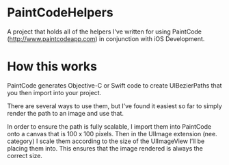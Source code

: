 # PaintCodeHelpers
A project that holds all of the helpers I've written for using PaintCode (http://www.paintcodeapp.com) in conjunction with iOS Development.

# How this works
PaintCode generates Objective-C or Swift code to create UIBezierPaths that you then import into your project.

There are several ways to use them, but I’ve found it easiest so far to simply render the path to an image and use that.

In order to ensure the path is fully scalable, I import them into PaintCode onto a canvas that is 100 x 100 pixels. Then in the UIImage extension (nee. category) I scale them according to the size of the UIImageView I’ll be placing them into. This ensures that the image rendered is always the correct size. 
